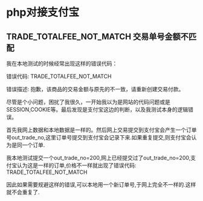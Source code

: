 # php对接支付宝



## TRADE_TOTALFEE_NOT_MATCH 交易单号金额不匹配

我在本地测试的时候经常出现这样的错误代码：

错误代码: TRADE_TOTALFEE_NOT_MATCH

错误描述: 抱歉，该商品的交易金额与原先的不一致，请重新创建交易付款。

尽管是个小问题，困扰了我很久，一开始我以为是网站的代码问题或是SESSION,COOKIE等。最后发现是支付宝这边的判断，以及我测试本身的逻辑错误。

首先我网上数据和本地数据是一样的。然后网上交易提交到支付宝会产生一个订单号out_trade_no,这里订单号提交到支付宝会记录下来.如果重复提交,则支付宝会认为是同一个订单.

我本地测试提交一个out_trade_no=200,网上已经提交过了out_trade_no=200,支付宝认为这是一样的订单,价格不一样就出现了错误代码: TRADE_TOTALFEE_NOT_MATCH

因此如果需要规避这样的错误,可以本地用一个新订单号,于网上完全不一样的.这样就不会重复了.

